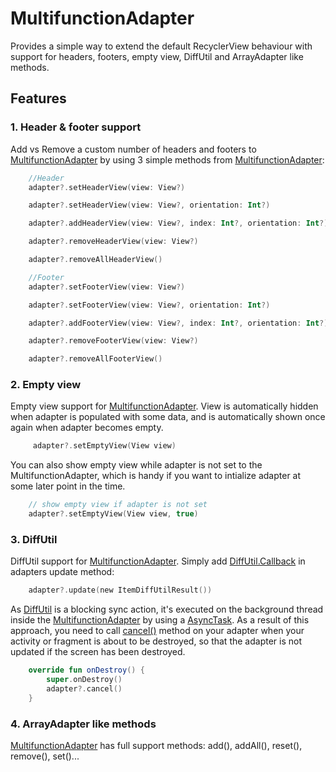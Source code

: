 MultifunctionAdapter
==========

Provides a simple way to extend the default RecyclerView behaviour with support for headers, footers, empty view, DiffUtil and ArrayAdapter like methods.

## Features

### 1. Header & footer support

Add vs Remove a custom number of headers and footers to [MultifunctionAdapter](https://github.com/VNAPNIC/MultifunctionAdapter/blob/master/app/src/main/java/com/nankai/multifunctionadapter/adapter/MultiFunctionAdapter.kt) by using 3 simple methods from [MultifunctionAdapter](https://github.com/VNAPNIC/MultifunctionAdapter/blob/master/app/src/main/java/com/nankai/multifunctionadapter/adapter/MultiFunctionAdapter.kt):

```kotlin
    //Header
    adapter?.setHeaderView(view: View?)

    adapter?.setHeaderView(view: View?, orientation: Int?)

    adapter?.addHeaderView(view: View?, index: Int?, orientation: Int?)

    adapter?.removeHeaderView(view: View?)

    adapter?.removeAllHeaderView()

    //Footer
    adapter?.setFooterView(view: View?)

    adapter?.setFooterView(view: View?, orientation: Int?)

    adapter?.addFooterView(view: View?, index: Int?, orientation: Int?)

    adapter?.removeFooterView(view: View?)

    adapter?.removeAllFooterView()
```    

### 2. Empty view

Empty view support for [MultifunctionAdapter](https://github.com/VNAPNIC/MultifunctionAdapter/blob/master/app/src/main/java/com/nankai/multifunctionadapter/adapter/MultiFunctionAdapter.kt). View is automatically hidden when adapter is populated with some data, and is automatically shown once again when adapter becomes empty.

```kotlin
     adapter?.setEmptyView(View view)
```  
 
You can also show empty view while adapter is not set to the MultifunctionAdapter, which is handy if you want to intialize adapter at some later point in the time.

```kotlin  
    // show empty view if adapter is not set
    adapter?.setEmptyView(View view, true)
```   
### 3. DiffUtil

DiffUtil support for [MultifunctionAdapter](https://github.com/VNAPNIC/MultifunctionAdapter/blob/master/app/src/main/java/com/nankai/multifunctionadapter/adapter/MultiFunctionAdapter.kt). Simply add [DiffUtil.Callback](https://developer.android.com/reference/android/support/v7/util/DiffUtil.Callback.html) in adapters update method:

```kotlin
    adapter?.update(new ItemDiffUtilResult())
```    

As [DiffUtil](https://developer.android.com/reference/android/support/v7/util/DiffUtil.html) is a blocking sync action, it's executed on the background thread inside the  [MultifunctionAdapter](https://github.com/VNAPNIC/MultifunctionAdapter/blob/master/app/src/main/java/com/nankai/multifunctionadapter/adapter/MultiFunctionAdapter.kt) by using a [AsyncTask](https://developer.android.com/reference/android/os/AsyncTask.html). As a result of this approach, you need to call [cancel()](https://github.com/VNAPNIC/MultifunctionAdapter/blob/master/app/src/main/java/com/nankai/multifunctionadapter/adapter/MultiFunctionAdapter.kt#L126) method on your adapter when your activity or fragment is about to be destroyed, so that the adapter is not updated if the screen has been destroyed.

```kotlin
    override fun onDestroy() {
        super.onDestroy()
        adapter?.cancel()
    }
``` 

### 4. ArrayAdapter like methods

[MultifunctionAdapter](https://github.com/VNAPNIC/MultifunctionAdapter/blob/master/app/src/main/java/com/nankai/multifunctionadapter/adapter/MultiFunctionAdapter.kt) has full support methods: add(), addAll(), reset(), remove(), set()...
